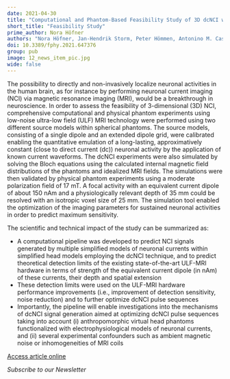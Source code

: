 ```yaml
---
date: 2021-04-30
title: "Computational and Phantom-Based Feasibility Study of 3D dcNCI with Ultra-Low Field MRI"
short_title: "Feasibility Study"
prime_author: Nora Höfner
authors: "Nora Höfner, Jan-Hendrik Storm, Peter Hömmen, Antonino M. Cassarà, and Rainer Körber, Frontiers in Physics 2021, Volume 9, Article number: 647376, online 26 April 2021"
doi: 10.3389/fphy.2021.647376
group: pub
image: 12_news_item_pic.jpg
wide: false
---
```

The possibility to directly and non-invasively localize neuronal activities in the human brain, as for instance by performing neuronal current imaging (NCI) via magnetic resonance imaging (MRI), would be a breakthrough in neuroscience. In order to assess the feasibility of 3-dimensional (3D) NCI, comprehensive computational and physical phantom experiments using low-noise ultra-low field (ULF) MRI technology were performed using two different source models within spherical phantoms. The source models, consisting of a single dipole and an extended dipole grid, were calibrated enabling the quantitative emulation of a long-lasting, approximatively constant (close to direct current (dc)) neuronal activity by the application of known current waveforms. The dcNCI experiments were also simulated by solving the Bloch equations using the calculated internal magnetic field distributions of the phantoms and idealized MRI fields. The simulations were then validated by physical phantom experiments using a moderate polarization field of 17 mT. A focal activity with an equivalent current dipole of about 150 nAm and a physiologically relevant depth of 35 mm could be resolved with an isotropic voxel size of 25 mm. The simulation tool enabled the optimization of the imaging parameters for sustained neuronal activities in order to predict maximum sensitivity.

The scientific and technical impact of the study can be summarized as:

+ A computational pipeline was developed to predict NCI signals generated by multiple simplified models of neuronal currents within simplified head models employing the dcNCI technique, and to predict theoretical detection limits of the existing state-of-the-art ULF-MRI hardware in terms of strength of the equivalent current dipole (in nAm) of these currents, their depth and spatial extension
+ These detection limits were used on the ULF-MRI hardware performance improvements (i.e., improvement of detection sensitivity, noise reduction) and to further optimize dcNCI pulse sequences
+ Importantly, the pipeline will enable investigations into the mechanisms of dcNCI signal generation aimed at optimizing dcNCI pulse sequences taking into account (i) anthropomorphic virtual head phantoms functionalized with electrophysiological models of neuronal currents, and (ii) several experimental confounders such as ambient magnetic noise or inhomogeneities of MRI coils

[Access article online](https://www.frontiersin.org/articles/10.3389/fphy.2021.647376/full)

*Subscribe to our Newsletter*

